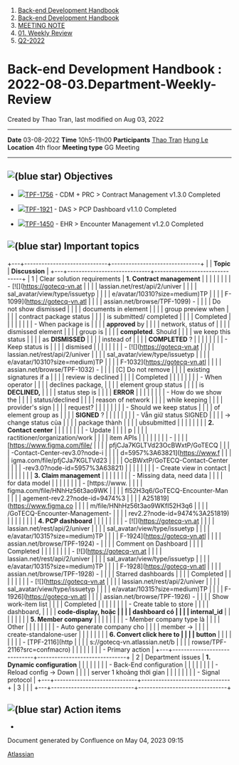 1.  [Back-end Development Handbook](index.html)
2.  [Back-end Development
    Handbook](Back-end-Development-Handbook_262349.html)
3.  [MEETING NOTE](MEETING-NOTE_25198629.html)
4.  [01. Weekly Review](01.-Weekly-Review_27066369.html)
5.  [Q2-2022](Q2-2022_26869761.html)

# Back-end Development Handbook : 2022-08-03.Department-Weekly-Review

Created by Thao Tran, last modified on Aug 03, 2022

  ------------------ -------------------------------------------------------------------------------------------------------------------------------------------------------------------------------------------------
  **Date**           03-08-2022
  **Time**           10h5-11h00
  **Participants**   [Thao Tran](https://gotecq-vn.atlassian.net/wiki/people/627e391219b12900682ac0fc?ref=confluence) [Hung Le](https://gotecq-vn.atlassian.net/wiki/people/6000fd1e64208901415ca478?ref=confluence)
  **Location**       4th floor
  **Meeting type**   GG Meeting
  ------------------ -------------------------------------------------------------------------------------------------------------------------------------------------------------------------------------------------

## ![(blue star)](images/icons/emoticons/72/1f4bc.png) Objectives

-   [![](https://gotecq-vn.atlassian.net/images/icons/issuetypes/epic.svg)TPF-1756](https://gotecq-vn.atlassian.net/browse/TPF-1756) -
    CDM + PRC \> Contract Management v1.3.0 Completed

-   [![](https://gotecq-vn.atlassian.net/images/icons/issuetypes/epic.svg)TPF-1921](https://gotecq-vn.atlassian.net/browse/TPF-1921) -
    DAS \> PCP Dashboard v1.1.0 Completed

-   [![](https://gotecq-vn.atlassian.net/images/icons/issuetypes/epic.svg)TPF-1450](https://gotecq-vn.atlassian.net/browse/TPF-1450) -
    EHR \> Encounter Management v1.2.0 Completed

## ![(blue star)](images/icons/emoticons/72/1f31f.png) Important topics

+---+-----------------------------+-------------------------------+
|   | **Topic**                   | **Discussion**                |
+---+-----------------------------+-------------------------------+
| 1 | Clear solution requirements | **1. Contract management**    |
|   |                             |                               |
|   |                             | -   [![](https://gotecq-vn.at |
|   |                             | lassian.net/rest/api/2/univer |
|   |                             | sal_avatar/view/type/issuetyp |
|   |                             | e/avatar/10310?size=medium)TP |
|   |                             | F-1099](https://gotecq-vn.atl |
|   |                             | assian.net/browse/TPF-1099) - |
|   |                             |     Do not show dismissed     |
|   |                             |     documents in element      |
|   |                             |     group preview when        |
|   |                             |     contract package status   |
|   |                             |     is submitted/ completed   |
|   |                             |     Completed                 |
|   |                             |                               |
|   |                             |     -   When package is       |
|   |                             |         **approved** by       |
|   |                             |         network, status of    |
|   |                             |         dismissed element     |
|   |                             |         group is              |
|   |                             |         **completed**. Should |
|   |                             |         we keep this status   |
|   |                             |         as **DISMISSED**      |
|   |                             |         instead of            |
|   |                             |         **COMPLETED** ?       |
|   |                             |                               |
|   |                             |     -   Keep status is        |
|   |                             |         dismised              |
|   |                             |                               |
|   |                             | -   [![](https://gotecq-vn.at |
|   |                             | lassian.net/rest/api/2/univer |
|   |                             | sal_avatar/view/type/issuetyp |
|   |                             | e/avatar/10310?size=medium)TP |
|   |                             | F-1032](https://gotecq-vn.atl |
|   |                             | assian.net/browse/TPF-1032) - |
|   |                             |     \[C\] Do not remove       |
|   |                             |     existing signatures if a  |
|   |                             |     review is declined        |
|   |                             |     Completed                 |
|   |                             |                               |
|   |                             |     -   When operator         |
|   |                             |         declines package,     |
|   |                             |         element group status  |
|   |                             |         is **DECLINED,**      |
|   |                             |         status step is        |
|   |                             |         **ERROR**             |
|   |                             |                               |
|   |                             |     -   How do we show the    |
|   |                             |         status/declined       |
|   |                             |         reason of network     |
|   |                             |         while keeping         |
|   |                             |         provider's sign       |
|   |                             |         request?              |
|   |                             |                               |
|   |                             |     -   Should we keep status |
|   |                             |         of element group as   |
|   |                             |         **SIGNED** ?          |
|   |                             |                               |
|   |                             |     -   Vẫn giữ status SIGNED |
|   |                             |         → change status của   |
|   |                             |         package thành         |
|   |                             |         ubsubmitted           |
|   |                             |                               |
|   |                             | **2. Contact center**         |
|   |                             |                               |
|   |                             | -   Update                    |
|   |                             |     p                         |
|   |                             | ractitioner/organization/work |
|   |                             |     item APIs                 |
|   |                             |                               |
|   |                             | -                             |
|   |                             |  [https://www.figma.com/file/ |
|   |                             | pfjCJa7KGLTVd23OcBWxtP/GoTECQ |
|   |                             | -Contact-Center-rev3.0?node-i |
|   |                             | d=5957%3A63821](https://www.f |
|   |                             | igma.com/file/pfjCJa7KGLTVd23 |
|   |                             | OcBWxtP/GoTECQ-Contact-Center |
|   |                             | -rev3.0?node-id=5957%3A63821) |
|   |                             |                               |
|   |                             | -   Create view in contact    |
|   |                             |                               |
|   |                             | **3. Claim management**       |
|   |                             |                               |
|   |                             | -   Missing data, need data   |
|   |                             |     for data model            |
|   |                             |                               |
|   |                             | -   [https://www.             |
|   |                             | figma.com/file/HNhHz56t3ao9WK |
|   |                             | fI52H3q6/GoTECQ-Encounter-Man |
|   |                             | agement-rev2.2?node-id=9474%3 |
|   |                             | A251819](https://www.figma.co |
|   |                             | m/file/HNhHz56t3ao9WKfI52H3q6 |
|   |                             | /GoTECQ-Encounter-Management- |
|   |                             | rev2.2?node-id=9474%3A251819) |
|   |                             |                               |
|   |                             | **4. PCP dashboard**          |
|   |                             |                               |
|   |                             | -   [![](https://gotecq-vn.at |
|   |                             | lassian.net/rest/api/2/univer |
|   |                             | sal_avatar/view/type/issuetyp |
|   |                             | e/avatar/10315?size=medium)TP |
|   |                             | F-1924](https://gotecq-vn.atl |
|   |                             | assian.net/browse/TPF-1924) - |
|   |                             |     Comment on Dashboard      |
|   |                             |     Completed                 |
|   |                             |                               |
|   |                             | -   [![](https://gotecq-vn.at |
|   |                             | lassian.net/rest/api/2/univer |
|   |                             | sal_avatar/view/type/issuetyp |
|   |                             | e/avatar/10315?size=medium)TP |
|   |                             | F-1928](https://gotecq-vn.atl |
|   |                             | assian.net/browse/TPF-1928) - |
|   |                             |     Starred dashboards        |
|   |                             |     Completed                 |
|   |                             |                               |
|   |                             | -   [![](https://gotecq-vn.at |
|   |                             | lassian.net/rest/api/2/univer |
|   |                             | sal_avatar/view/type/issuetyp |
|   |                             | e/avatar/10315?size=medium)TP |
|   |                             | F-1926](https://gotecq-vn.atl |
|   |                             | assian.net/browse/TPF-1926) - |
|   |                             |     Show work-item list       |
|   |                             |     Completed                 |
|   |                             |                               |
|   |                             | -   Create table to store     |
|   |                             |     dashboard,                |
|   |                             |     **code-display, hoặc      |
|   |                             |     dashboard có              |
|   |                             |     internal_id**             |
|   |                             |                               |
|   |                             | **5. Member company**         |
|   |                             |                               |
|   |                             | -   Member company type là    |
|   |                             |     Other                     |
|   |                             |                               |
|   |                             | -   Auto generate company cho |
|   |                             |     member -\>                |
|   |                             |     create-standalone-user    |
|   |                             |                               |
|   |                             | **6. Convert click here to    |
|   |                             | button**                      |
|   |                             |                               |
|   |                             | -   [TPF-2116](http           |
|   |                             | s://gotecq-vn.atlassian.net/b |
|   |                             | rowse/TPF-2116?src=confmacro) |
|   |                             |                               |
|   |                             | -   Primary action            |
+---+-----------------------------+-------------------------------+
| 2 | Department issues           | **1. Dynamic configuration**  |
|   |                             |                               |
|   |                             | -   Back-End configuration    |
|   |                             |                               |
|   |                             | -   Reload config → Down      |
|   |                             |     server 1 khoảng thời gian |
|   |                             |                               |
|   |                             | -   Signal protocol           |
+---+-----------------------------+-------------------------------+
| 3 |                             |                               |
+---+-----------------------------+-------------------------------+

## ![(blue star)](images/icons/emoticons/72/2705.png) Action items

-    

Document generated by Confluence on May 04, 2023 09:15

[Atlassian](http://www.atlassian.com/)
